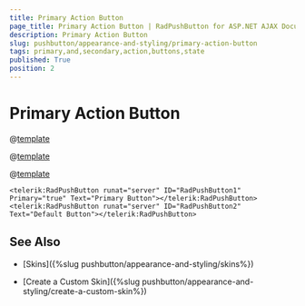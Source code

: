 ```yaml
---
title: Primary Action Button
page_title: Primary Action Button | RadPushButton for ASP.NET AJAX Documentation
description: Primary Action Button
slug: pushbutton/appearance-and-styling/primary-action-button
tags: primary,and,secondary,action,buttons,state
published: True
position: 2
---
```


# Primary Action Button

@[template](/_templates/common/primary-action-button.md#intro-base "control: **RadPushButton**")

@[template](/_templates/common/primary-action-button.md#intro-main "control: **RadPushButton**")

@[template](/_templates/common/primary-action-button.md#configuration "control: RadPushButton")

````ASP.NET
<telerik:RadPushButton runat="server" ID="RadPushButton1" Primary="true" Text="Primary Button"></telerik:RadPushButton>
<telerik:RadPushButton runat="server" ID="RadPushButton2" Text="Default Button"></telerik:RadPushButton>
````

## See Also

 * [Skins]({%slug pushbutton/appearance-and-styling/skins%})

 * [Create a Custom Skin]({%slug pushbutton/appearance-and-styling/create-a-custom-skin%})
